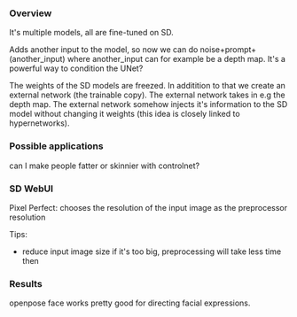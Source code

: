### Overview

It's multiple models, all are fine-tuned on SD.

Adds another input to the model, so now we can do noise+prompt+(another_input) where another_input can for example be a depth map. It's a powerful way to condition the UNet?

The weights of the SD models are freezed. In additition to that we create an external network (the trainable copy). The external network takes in e.g the depth map. The external network somehow injects it's information to the SD model without changing it weights (this idea is closely linked to hypernetworks).

### Possible applications

can I make people fatter or skinnier with controlnet?

### SD WebUI

Pixel Perfect: chooses the resolution of the input image as the preprocessor resolution

Tips:

- reduce input image size if it's too big, preprocessing will take less time then

### Results

openpose face works pretty good for directing facial expressions.
